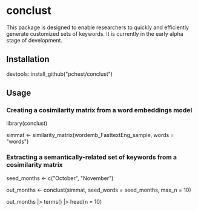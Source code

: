 # conclust
This package is designed to enable researchers to quickly and efficiently generate customized sets of keywords. It is currently in the early alpha stage of development.

## Installation

devtools::install_github("pchest/conclust")

## Usage

### Creating a cosimilarity matrix from a word embeddings model

library(conclust)

simmat <- similarity_matrix(wordemb_FasttextEng_sample, words = "words")

### Extracting a semantically-related set of keywords from a cosimilarity matrix

seed_months <- c("October", "November")

out_months <- conclust(simmat, seed_words = seed_months, max_n = 10)

out_months |> 
  terms() |>
  head(n = 10)

